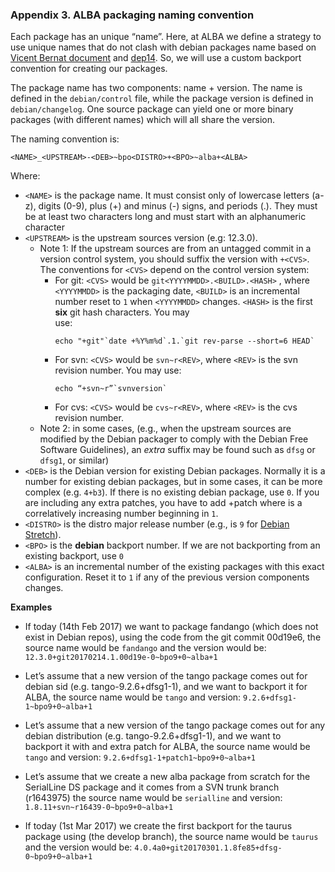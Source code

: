 ### Appendix 3. ALBA packaging naming convention
Each package has an unique “name”. Here, at ALBA we define a strategy to use unique names that do not clash with debian packages name based on [Vicent Bernat document](https://vincent.bernat.im/en/blog/2014-local-apt-repositories) and [dep14](http://dep.debian.net/deps/dep14/). So, we will use a custom backport convention for creating our packages.

The package name has two components: name + version. The name is defined in the `debian/control` file, while the package version is defined in `debian/changelog`. One source package can yield one or more binary packages (with different names) which will all share the version. 

The naming convention is:

```
<NAME>_<UPSTREAM>-<DEB>~bpo<DISTRO>+<BPO>~alba+<ALBA>
```


Where:
- `<NAME>` is the package name. It must consist only of lowercase 
  letters (a-z), digits (0-9), plus (+) and minus (-) signs, and 
  periods (.). They must be at least two characters long and must 
  start with an alphanumeric character
- `<UPSTREAM>` is the upstream sources version (e.g: 12.3.0). 
  - Note 1: If the upstream sources are from an untagged commit 
    in a version control system, you should suffix the version with 
    `+<CVS>`. The conventions for `<CVS>` depend on the control 
    version system:
    - For git: `<CVS>` would be `git<YYYYMMDD>.<BUILD>.<HASH>` , where 
      `<YYYYMMDD>` is the packaging date, `<BUILD>` 
      is an incremental number reset to `1` when `<YYYYMMDD>` 
      changes. `<HASH>` is the first **six** git hash characters. You may    
      use:
      ```
      echo "+git"`date +%Y%m%d`.1.`git rev-parse --short=6 HEAD`
      ```
    - For svn: `<CVS>` would be `svn~r<REV>`, where `<REV>` 
      is the svn revision number. You may use:
      ```
      echo “+svn~r”`svnversion`
      ```
    - For cvs: `<CVS>` would be `cvs~r<REV>`, where `<REV>` 
      is the cvs revision number.
  - Note 2: in some cases, (e.g., when the upstream sources are modified
    by the Debian packager to comply with the Debian Free Software
    Guidelines), an *extra* suffix may be found such as `dfsg` or 
    `dfsg1`, or similar)
- `<DEB>` is the Debian version for existing Debian packages. Normally 
  it is a number for existing debian packages, but in some cases, it 
  can be more complex (e.g. `4+b3`). If  there is no existing debian
  package, use `0`. If you are including any extra patches, you have to
  add +patch<N> where <N> is a correlatively increasing number beginning in `1`.
- `<DISTRO>` is the distro major release number (e.g., <DISTRO> is `9`
  for [Debian Stretch](https://wiki.debian.org/es/DebianStretch)).
- `<BPO>` is the **debian** backport number. If we are not backporting from an existing backport, use `0`
- `<ALBA>` is an incremental number of the existing packages with this exact configuration. Reset it to `1` if any of the previous version components changes.

 **Examples** 

- If today (14th Feb 2017) we want to package fandango (which 
  does not exist in Debian repos), using the code from the git
  commit 00d19e6, the source name would be `fandango` and the
  version would be:
  `12.3.0+git20170214.1.00d19e-0~bpo9+0~alba+1`

- Let’s assume that a new version of the tango package comes out for
  debian sid (e.g. tango-9.2.6+dfsg1-1), and we want to backport 
  it for ALBA, the source name would be `tango` and version:
  `9.2.6+dfsg1-1~bpo9+0~alba+1`

- Let’s assume that a new version of the tango package comes out for
  any debian distribution (e.g. tango-9.2.6+dfsg1-1), and we want to   
  backport it with and extra patch for ALBA, the source name would be  
 `tango` and version: `9.2.6+dfsg1-1+patch1~bpo9+0~alba+1`

- Let’s assume that we create a new alba package from scratch for the         
  SerialLine DS package and it comes from a SVN trunk branch (r1643975)
  the source name would be `serialline` and version:
  `1.8.11+svn~r16439-0~bpo9+0~alba+1` 

- If today (1st Mar 2017) we create the first backport for
  the taurus package using (the develop branch), the source name 
  would be `taurus` and the version would be:
  `4.0.4a0+git20170301.1.8fe85+dfsg-0~bpo9+0~alba+1`
